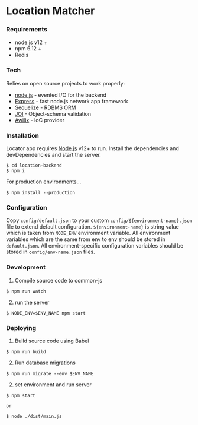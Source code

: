 # Location Matcher

### Requirements

* node.js v12 +
* npm 6.12 +
* Redis

### Tech

Relies on open source projects to work properly:

* [node.js](https://nodejs.org) - evented I/O for the backend
* [Express](https://expressjs.com/) - fast node.js network app framework
* [Sequelize](http://docs.sequelizejs.com/) - RDBMS ORM
* [JOI](https://github.com/hapijs/joi/blob/v14.0.1/API.md) - Object-schema validation
* [Awilix](https://github.com/jeffijoe/awilix) - IoC provider

### Installation

Locator app requires [Node.js](https://nodejs.org/) v12+ to run.
Install the dependencies and devDependencies and start the server.

```
$ cd location-backend
$ npm i
```

For production environments...

```
$ npm install --production
```

### Configuration
Copy `config/default.json` to your custom `config/${environment-name}.json` file to extend default configuration. `${environment-name}` is string value which is taken from `NODE_ENV` environment variable. All environment variables which are the same from env to env should be stored in `default.json`. All environment-specific configuration variables should be stored in `config/env-name.json` files.

### Development
1. Compile source code to common-js

```
$ npm run watch
```
2. run the server

```
$ NODE_ENV=$ENV_NAME npm start
```
### Deploying
1. Build source code using Babel

```
$ npm run build
```
2. Run database migrations

```
$ npm run migrate --env $ENV_NAME
```
2. set environment and run server

```
$ npm start
```
    or

```
$ node ./dist/main.js
```
